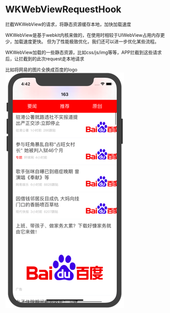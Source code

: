 # WKWebViewRequestHook
拦截WKWebView的请求，将静态资源缓存本地，加快加载速度

WKWebView是基于webkit内核来做的，在使用时相较于UIWebView占用内存更少，加载速度更快。
但为了性能极致优化，我们还可以进一步优化某些流程。

WKWebView加载的一些静态资源，比如css/js/img等等，APP拦截到这些请求后，让拦截到的此次request走本地请求

比如将网易的图片全换成百度的logo
<img src="https://github.com/sunzhongliangde/WKWebViewRequestHook/blob/master/WX20191126-164229.png">


